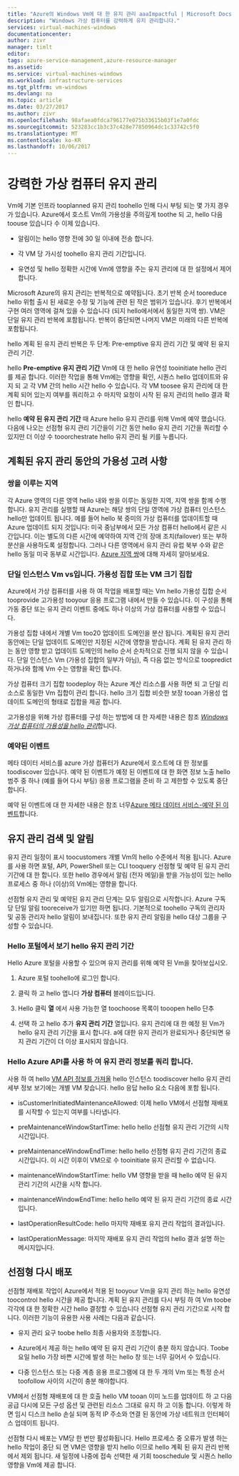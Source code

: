 ```yaml
---
title: "Azure의 Windows Vm에 대 한 유지 관리 aaaImpactful | Microsoft Docs"
description: "Windows 가상 컴퓨터를 강력하게 유지 관리합니다."
services: virtual-machines-windows
documentationcenter: 
author: zivr
manager: timlt
editor: 
tags: azure-service-management,azure-resource-manager
ms.assetid: 
ms.service: virtual-machines-windows
ms.workload: infrastructure-services
ms.tgt_pltfrm: vm-windows
ms.devlang: na
ms.topic: article
ms.date: 03/27/2017
ms.author: zivr
ms.openlocfilehash: 98afaea0fdca796177e075b33615b03f1e7a0fdc
ms.sourcegitcommit: 523283cc1b3c37c428e77850964dc1c33742c5f0
ms.translationtype: MT
ms.contentlocale: ko-KR
ms.lasthandoff: 10/06/2017
---
```

# <a name="impactful-maintenance-for-virtual-machines"></a>강력한 가상 컴퓨터 유지 관리

Vm에 기본 인프라 tooplanned 유지 관리 toohello 인해 다시 부팅 되는 몇 가지 경우가 있습니다. Azure에서 호스트 Vm의 가용성을 주의깊게 toothe 되 고, hello 다음 toouse 있습니다 수 이제 있습니다.

-   알림이는 hello 영향 전에 30 일 이내에 전송 합니다.

-   각 VM 당 가시성 toohello 유지 관리 기간입니다.

-   유연성 및 hello 정확한 시간에 Vm에 영향을 주는 유지 관리에 대 한 설정에서 제어 합니다.

Microsoft Azure의 유지 관리는 반복적으로 예약됩니다. 초기 반복 순서 tooreduce hello 위험 출시 된 새로운 수정 및 기능에 관련 된 작은 범위가 있습니다. 후기 반복에서 구현 여러 영역에 걸쳐 있을 수 있습니다 (되지 hello에서에서 동일한 지역 쌍). VM은 단일 유지 관리 반복에 포함됩니다. 반복이 중단되면 나머지 VM은 미래의 다른 반복에 포함됩니다.

hello 계획 된 유지 관리 반복은 두 단계: Pre-emptive 유지 관리 기간 및 예약 된 유지 관리 기간.

hello **Pre-emptive 유지 관리 기간** Vm에 대 한 hello 유연성 tooinitiate hello 관리를 제공 합니다. 이러한 작업을 통해 Vm에는 영향을 확인, 시퀀스 hello 업데이트와 유지 되 고 각 VM 간의 hello 시간 hello 수 있습니다. 각 VM toosee 유지 관리에 대 한 계획 되어 있는지 여부를 쿼리하고 수 마지막 요청이 시작 된 유지 관리의 hello 결과 확인 합니다.

hello **예약 된 유지 관리 기간** 때 Azure hello 유지 관리를 위해 Vm에 예약 했습니다. 다음에 나오는 선점형 유지 관리 기간을이 기간 동안 hello 유지 관리 기간을 쿼리할 수 있지만 더 이상 수 tooorchestrate hello 유지 관리 될 키를 누릅니다.

## <a name="availability-considerations-during-planned-maintenance"></a>계획된 유지 관리 동안의 가용성 고려 사항 

### <a name="paired-regions"></a>쌍을 이루는 지역

각 Azure 영역의 다른 영역 hello 내와 쌍을 이루는 동일한 지역, 지역 쌍을 함께 수행 합니다. 유지 관리를 실행할 때 Azure는 해당 쌍의 단일 영역에 가상 컴퓨터 인스턴스 hello만 업데이트 됩니다. 예를 들어 hello 북 중미의 가상 컴퓨터를 업데이트할 때 Azure 업데이트 되지 것입니다: 미국 중남부에서 모든 가상 컴퓨터 hello에서 같은 시간입니다. 이는 별도의 다른 시간에 예약하여 지역 간의 장애 조치(failover) 또는 부하 분산을 사용하도록 설정합니다. 그러나 다른 영역에서 유지 관리 유럽 북부 수와 같은 hello 동일 미국 동부로 시간입니다.
[Azure 지역 쌍](https://docs.microsoft.com/azure/best-practices-availability-paired-regions)에 대해 자세히 알아보세요.

### <a name="single-instance-vms-vs-availability-set-or-vm-scale-set"></a>단일 인스턴스 Vm vs입니다. 가용성 집합 또는 VM 크기 집합

Azure에서 가상 컴퓨터를 사용 하 여 작업을 배포할 때는 Vm hello 가용성 집합 순서 tooprovide 고가용성 tooyour 응용 프로그램 내에서 만들 수 있습니다. 이 구성을 통해 가동 중단 또는 유지 관리 이벤트 중에도 하나 이상의 가상 컴퓨터를 사용할 수 있습니다.

가용성 집합 내에서 개별 Vm too20 업데이트 도메인을 분산 됩니다. 계획된 유지 관리 동안에는 단일 업데이트 도메인만 지정된 시간에 영향을 받습니다. 계획 된 유지 관리 하는 동안 영향 받고 업데이트 도메인의 hello 순서 순차적으로 진행 되지 않을 수 있습니다. 단일 인스턴스 Vm (가용성 집합의 일부가 아님), 즉 다음 없는 방식으로 toopredict 하거나와 함께 Vm 수는 영향을 확인 합니다.

가상 컴퓨터 크기 집합 toodeploy 하는 Azure 계산 리소스를 사용 하면 되 고 단일 리소스로 동일한 Vm 집합이 관리 합니다.
hello 크기 집합 비슷한 보장 tooan 가용성 업데이트 도메인의 형태로 집합을 제공 합니다. 

고가용성을 위해 가상 컴퓨터를 구성 하는 방법에 대 한 자세한 내용은 참조 [ *Windows 가상 컴퓨터의 가용성을 hello 관리*](../linux/manage-availability.md?toc=%2fazure%2fvirtual-machines%2flinux%2ftoc.json)합니다.

### <a name="scheduled-events"></a>예약된 이벤트

메타 데이터 서비스를 azure 가상 컴퓨터가 Azure에서 호스트에 대 한 정보를 toodiscover 있습니다. 예약 된 이벤트가 예정 된 이벤트에 대 한 화면 정보 노출 hello 범주 중 하나 (예를 들어 다시 부팅) 응용 프로그램을 준비 하 고 제한할 수 있도록 중단 합니다.

예약 된 이벤트에 대 한 자세한 내용은 참조 너무[Azure 메타 데이터 서비스-예약 된 이벤트](../virtual-machines-scheduled-events.md)합니다.

## <a name="maintenance-discovery-and-notifications"></a>유지 관리 검색 및 알림

유지 관리 일정이 표시 toocustomers 개별 Vm의 hello 수준에서 적용 됩니다. Azure를 사용 하면 포털, API, PowerShell 또는 CLI tooquery 선점형 및 예약 된 유지 관리 기간에 대 한 합니다. 또한 hello 경우에서 알림 (전자 메일)을 받을 가능성이 있는 hello 프로세스 중 하나 (이상)의 Vm에는 영향을 합니다.

선점형 유지 관리 및 예약된 유지 관리 단계는 모두 알림으로 시작합니다. Azure 구독 당 단일 알림 tooreceive가 있기만 하면 됩니다. 기본적으로 toohello 구독의 관리자 및 공동 관리자 hello 알림이 보내집니다. 또한 유지 관리 알림을 hello 대상 그룹을 구성할 수 있습니다.

### <a name="view-hello-maintenance-window-in-hello-portal"></a>Hello 포털에서 보기 hello 유지 관리 기간 

Hello Azure 포털을 사용할 수 있으며 유지 관리를 위해 예약 된 Vm을 찾아보십시오.

1.  Azure 포털 toohello에 로그인 합니다.

2.  클릭 하 고 hello 엽니다 **가상 컴퓨터** 블레이드입니다.

3.  Hello 클릭 **열** 에서 사용 가능한 열 toochoose 목록이 tooopen hello 단추

4.  선택 하 고 hello 추가 **유지 관리 기간** 열입니다. 유지 관리에 대 한 예정 된 Vm가 hello 유지 관리 기간을 표시 합니다. a에 대한 유지 관리가 완료되거나 중단되면 유지 관리 기간이 더 이상 표시되지 않습니다.

### <a name="query-maintenance-details-using-hello-azure-api"></a>Hello Azure API를 사용 하 여 유지 관리 정보를 쿼리 합니다.

사용 하 여 hello [VM API 정보를 가져올](https://docs.microsoft.com/rest/api/compute/virtualmachines/virtualmachines-get) hello 인스턴스 toodiscover hello 유지 관리 세부 정보 보기에는 개별 VM 찾습니다. hello 응답 hello 요소 다음에 포함 됩니다.

  - isCustomerInitiatedMaintenanceAllowed: 이제 hello VM에서 선점형 재배포를 시작할 수 있는지 여부를 나타냅니다.

  - preMaintenanceWindowStartTime: hello hello 선점형 유지 관리 기간의 시작 시간입니다.

  - preMaintenanceWindowEndTime: hello hello 선점형 유지 관리 기간의 종료 시간입니다. 이 시간 이후이 VM으로 수 tooinitiate 유지 관리할 수 없습니다.
    
  - maintenanceWindowStartTime: hello VM 영향을 받을 때 hello 예약 된 유지 관리 기간의 시간을 시작 합니다.

  - maintenanceWindowEndTime: hello hello 예약 된 유지 관리 기간의 종료 시간입니다.
  
  - lastOperationResultCode: hello 마지막 재배포 유지 관리 작업의 결과입니다.
 
  - lastOperationMessage: 마지막 재배포 유지 관리 작업의 hello 결과 설명 하는 메시지입니다.

## <a name="pre-emptive-redeploy"></a>선점형 다시 배포

선점형 재배포 작업이 Azure에서 적용 된 tooyour Vm을 유지 관리 하는 hello 유연성 toocontrol hello 시간을 제공 합니다. 계획 된 유지 관리를 다시 부팅 하 여 Vm toobe 각각에 대 한 정확한 시간 hello 결정할 수 있습니다 선점형 유지 관리 기간으로 시작 합니다. 이러한 기능이 유용한 사용 사례는 다음과 같습니다.

-   유지 관리 요구 toobe hello 최종 사용자와 조정합니다.

-   Azure에서 제공 하는 hello 예약 된 유지 관리 기간이 충분 하지 않습니다.
    Toobe 요일 hello 가장 바쁜 시간에 발생 하는 hello 창 또는 너무 길어서 수 있습니다.

-   다중 인스턴스 또는 다중 계층 응용 프로그램에 대 한 두 개의 Vm 또는 특정 순서 toofollow 사이의 시간이 충분 해야합니다.

VM에서 선점형 재배포에 대 한 호출 hello VM tooan 이미 노드를 업데이트 하 고 다음 공급 다시에 모든 구성 옵션 및 관련된 리소스 그대로 유지 하 고 이동 합니다. 이렇게 하면 임시 디스크 hello 손실 되며 동적 IP 주소와 연결 된 동안에 가상 네트워크 인터페이스 업데이트 됩니다.

선점형 다시 배포는 VM당 한 번만 활성화됩니다. Hello 프로세스 중 오류가 발생 하는 hello 작업이 중단 되 면 VM은 영향을 받지 hello 이므로 hello 계획 된 유지 관리 반복에서 제외 됩니다. 새 일정에 나중에 접속 선택한 새 기회 tooschedule 및 시퀀스 hello 영향을 Vm에 제공 합니다.